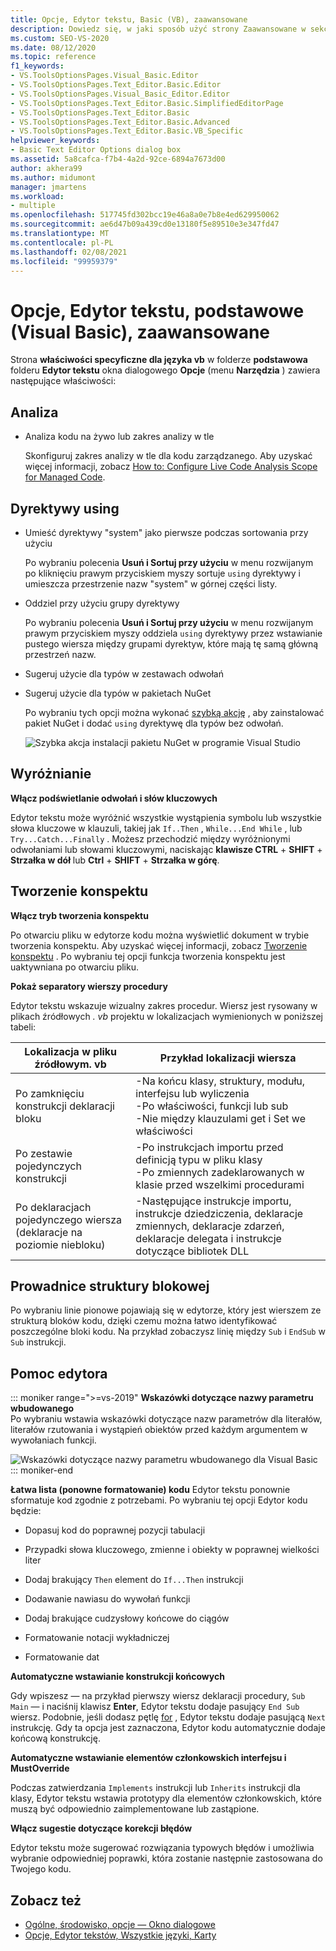 ```yaml
---
title: Opcje, Edytor tekstu, Basic (VB), zaawansowane
description: Dowiedz się, w jaki sposób użyć strony Zaawansowane w sekcji podstawowe, aby zmienić domyślne ustawienia analizy, dyrektywy importu i wyróżniania.
ms.custom: SEO-VS-2020
ms.date: 08/12/2020
ms.topic: reference
f1_keywords:
- VS.ToolsOptionsPages.Visual_Basic.Editor
- VS.ToolsOptionsPages.Text_Editor.Basic.Editor
- VS.ToolsOptionsPages.Visual_Basic_Editor.Editor
- VS.ToolsOptionsPages.Text_Editor.Basic.SimplifiedEditorPage
- VS.ToolsOptionsPages.Text_Editor.Basic
- VS.ToolsOptionsPages.Text_Editor.Basic.Advanced
- VS.ToolsOptionsPages.Text_Editor.Basic.VB_Specific
helpviewer_keywords:
- Basic Text Editor Options dialog box
ms.assetid: 5a8cafca-f7b4-4a2d-92ce-6894a7673d00
author: akhera99
ms.author: midumont
manager: jmartens
ms.workload:
- multiple
ms.openlocfilehash: 517745fd302bcc19e46a8a0e7b8e4ed629950062
ms.sourcegitcommit: ae6d47b09a439cd0e13180f5e89510e3e347fd47
ms.translationtype: MT
ms.contentlocale: pl-PL
ms.lasthandoff: 02/08/2021
ms.locfileid: "99959379"
---
```

# <a name="options-text-editor-basic-visual-basic-advanced"></a>Opcje, Edytor tekstu, podstawowe (Visual Basic), zaawansowane
Strona **właściwości specyficzne dla języka vb** w folderze **podstawowa** folderu **Edytor tekstu** okna dialogowego **Opcje** (menu **Narzędzia** ) zawiera następujące właściwości:

## <a name="analysis"></a>Analiza

- Analiza kodu na żywo lub zakres analizy w tle

   Skonfiguruj zakres analizy w tle dla kodu zarządzanego. Aby uzyskać więcej informacji, zobacz [How to: Configure Live Code Analysis Scope for Managed Code](../../code-quality/configure-live-code-analysis-scope-managed-code.md).

## <a name="using-directives"></a>Dyrektywy using

- Umieść dyrektywy "system" jako pierwsze podczas sortowania przy użyciu

   Po wybraniu polecenia **Usuń i Sortuj przy użyciu** w menu rozwijanym po kliknięciu prawym przyciskiem myszy sortuje `using` dyrektywy i umieszcza przestrzenie nazw "system" w górnej części listy.

- Oddziel przy użyciu grupy dyrektywy

   Po wybraniu polecenia **Usuń i Sortuj przy użyciu** w menu rozwijanym prawym przyciskiem myszy oddziela `using` dyrektywy przez wstawianie pustego wiersza między grupami dyrektyw, które mają tę samą główną przestrzeń nazw.

- Sugeruj użycie dla typów w zestawach odwołań
- Sugeruj użycie dla typów w pakietach NuGet

   Po wybraniu tych opcji można wykonać [szybką akcję](../quick-actions.md) , aby zainstalować pakiet NuGet i dodać `using` dyrektywę dla typów bez odwołań.

   ![Szybka akcja instalacji pakietu NuGet w programie Visual Studio](media/nuget-lightbulb.png)

## <a name="highlighting"></a>Wyróżnianie

 **Włącz podświetlanie odwołań i słów kluczowych**

Edytor tekstu może wyróżnić wszystkie wystąpienia symbolu lub wszystkie słowa kluczowe w klauzuli, takiej jak `If..Then` , `While...End While` , lub `Try...Catch...Finally` . Możesz przechodzić między wyróżnionymi odwołaniami lub słowami kluczowymi, naciskając **klawisze CTRL**  +  **SHIFT**  +  **Strzałka w dół** lub **Ctrl**  +  **SHIFT**  +  **Strzałka w górę**.

## <a name="outlining"></a>Tworzenie konspektu

**Włącz tryb tworzenia konspektu**

Po otwarciu pliku w edytorze kodu można wyświetlić dokument w trybie tworzenia konspektu. Aby uzyskać więcej informacji, zobacz [Tworzenie konspektu](../../ide/outlining.md) . Po wybraniu tej opcji funkcja tworzenia konspektu jest uaktywniana po otwarciu pliku.

**Pokaż separatory wierszy procedury**

Edytor tekstu wskazuje wizualny zakres procedur. Wiersz jest rysowany w plikach źródłowych *. vb* projektu w lokalizacjach wymienionych w poniższej tabeli:

|Lokalizacja w pliku źródłowym. vb|Przykład lokalizacji wiersza|
|---------------------------------|------------------------------|
|Po zamknięciu konstrukcji deklaracji bloku|-Na końcu klasy, struktury, modułu, interfejsu lub wyliczenia<br />-Po właściwości, funkcji lub sub<br />-Nie między klauzulami get i Set we właściwości|
|Po zestawie pojedynczych konstrukcji|-Po instrukcjach importu przed definicją typu w pliku klasy<br />-Po zmiennych zadeklarowanych w klasie przed wszelkimi procedurami|
|Po deklaracjach pojedynczego wiersza (deklaracje na poziomie niebloku)|-Następujące instrukcje importu, instrukcje dziedziczenia, deklaracje zmiennych, deklaracje zdarzeń, deklaracje delegata i instrukcje dotyczące bibliotek DLL|

## <a name="block-structure-guides"></a>Prowadnice struktury blokowej

Po wybraniu linie pionowe pojawiają się w edytorze, który jest wierszem ze strukturą bloków kodu, dzięki czemu można łatwo identyfikować poszczególne bloki kodu. Na przykład zobaczysz linię między `Sub` i `EndSub` w `Sub` instrukcji.

## <a name="editor-help"></a>Pomoc edytora

::: moniker range=">=vs-2019"
**Wskazówki dotyczące nazwy parametru wbudowanego**    
Po wybraniu wstawia wskazówki dotyczące nazw parametrów dla literałów, literałów rzutowania i wystąpień obiektów przed każdym argumentem w wywołaniach funkcji.  

![Wskazówki dotyczące nazwy parametru wbudowanego dla Visual Basic](media/inline-parameter-name-hints-visualbasic.png)
::: moniker-end

**Łatwa lista (ponowne formatowanie) kodu** Edytor tekstu ponownie sformatuje kod zgodnie z potrzebami. Po wybraniu tej opcji Edytor kodu będzie:

- Dopasuj kod do poprawnej pozycji tabulacji

- Przypadki słowa kluczowego, zmienne i obiekty w poprawnej wielkości liter

- Dodaj brakujący `Then` element do `If...Then` instrukcji

- Dodawanie nawiasu do wywołań funkcji

- Dodaj brakujące cudzysłowy końcowe do ciągów

- Formatowanie notacji wykładniczej

- Formatowanie dat

**Automatyczne wstawianie konstrukcji końcowych**

Gdy wpiszesz — na przykład pierwszy wiersz deklaracji procedury, `Sub Main` — i naciśnij klawisz **Enter**, Edytor tekstu dodaje pasujący `End Sub` wiersz. Podobnie, jeśli dodasz pętlę [for](/dotnet/visual-basic/language-reference/statements/for-next-statement) , Edytor tekstu dodaje pasującą `Next` instrukcję. Gdy ta opcja jest zaznaczona, Edytor kodu automatycznie dodaje końcową konstrukcję.

**Automatyczne wstawianie elementów członkowskich interfejsu i MustOverride**

Podczas zatwierdzania `Implements` instrukcji lub `Inherits` instrukcji dla klasy, Edytor tekstu wstawia prototypy dla elementów członkowskich, które muszą być odpowiednio zaimplementowane lub zastąpione.

**Włącz sugestie dotyczące korekcji błędów**

Edytor tekstu może sugerować rozwiązania typowych błędów i umożliwia wybranie odpowiedniej poprawki, która zostanie następnie zastosowana do Twojego kodu.

## <a name="see-also"></a>Zobacz też

- [Ogólne, środowisko, opcje — Okno dialogowe](../../ide/reference/general-environment-options-dialog-box.md)
- [Opcje, Edytor tekstów, Wszystkie języki, Karty](../../ide/reference/options-text-editor-all-languages-tabs.md)
